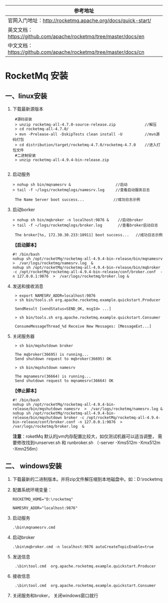 | 参考地址                                                     |
| ------------------------------------------------------------ |
| 官网入门地址：http://rocketmq.apache.org/docs/quick-start/   |
| 英文文档：https://github.com/apache/rocketmq/tree/master/docs/en |
| 中文文档：https://github.com/apache/rocketmq/tree/master/docs/cn |

# RocketMq 安装

## 一、linux安装

1. 下载最新源版本

   ```
    #源码安装
    > unzip rocketmq-all-4.7.0-source-release.zip             //解压
    > cd rocketmq-all-4.7.0/      
    > mvn -Prelease-all -DskipTests clean install -U          //mvn源码打包
    > cd distribution/target/rocketmq-4.7.0/rocketmq-4.7.0    //进入打包文件
    #二进制安装
    > unzip rocketmq-all-4.9.4-bin-release.zip
    
   ```

2. 启动服务

   ```
   > nohup sh bin/mqnamesrv &                    //启动
   > tail -f ~/logs/rocketmqlogs/namesrv.log     //查看启动服务日志
    
    The Name Server boot success...             //成功日志示例     
   ```

3. 启动borker

   ```
   > nohup sh bin/mqbroker -n localhost:9876 &    //启动broker
   > tail -f ~/logs/rocketmqlogs/broker.log       //查看broker启动日志
    
    The broker[%s, 172.30.30.233:10911] boot success...   //成功日志示例
   ```

   **【启动脚本】**

   ```
   #! /bin/bash
   nohup sh /opt/rocketMq/rocketmq-all-4.9.4-bin-release/bin/mqnamesrv  >  /var/logs/rocketmq/namesrv.log  &
   nohup sh /opt/rocketMq/rocketmq-all-4.9.4-bin-release/bin/mqbroker -c /opt/rocketMq/rocketmq-all-4.9.4-bin-release/conf/broker.conf  -n 127.0.0.1:9876  >  /var/logs/rocketmq/broker.log &
   ```

   

4. 发送和接收消息

   ```
    > export NAMESRV_ADDR=localhost:9876
    > sh bin/tools.sh org.apache.rocketmq.example.quickstart.Producer
          
    SendResult [sendStatus=SEND_OK, msgId= ...]
         
    > sh bin/tools.sh org.apache.rocketmq.example.quickstart.Consumer
    
    ConsumeMessageThread_%d Receive New Messages: [MessageExt...]
   ```

5. 关闭服务器

   ```
    > sh bin/mqshutdown broker
    
    The mqbroker(36695) is running...
    Send shutdown request to mqbroker(36695) OK
    
    > sh bin/mqshutdown namesrv
    
    The mqnamesrv(36664) is running...
    Send shutdown request to mqnamesrv(36664) OK 
   ```

   **【停止脚本】**
   
   ```
   #! /bin/bash
   nohup sh /opt/rocketMq/rocketmq-all-4.9.4-bin-release/bin/mqshutdown namesrv  >  /var/logs/rocketmq/namesrv.log &
   nohup sh /opt/rocketMq/rocketmq-all-4.9.4-bin-release/bin/mqshutdown broker -c /opt/rocketMq/rocketmq-all-4.9.4-bin-release/conf/broker.conf -n 127.0.0.1:9876  >  /var/logs/rocketmq/broker.log  &
   ```
   
   
   
   **注意**：roketMq 默认的jvm内存配置比较大，如仅测试机器可以适当调整， 需要修改找到runserver.sh 和 runbroker.sh
        （-server -Xms512m -Xmx512m -Xmn256m）



## 二、 windows安装

1. 下载最新的二进制版本。并将zip文件解压缩到本地磁盘中。如：D:\rocketmq

2. 配置系统环境变量：

   ```
   ROCKETMQ_HOME="D:\rocketmq"
   
   NAMESRV_ADDR="localhost:9876"
   ```

3. 启动服务        

   ```
   .\bin\mqnamesrv.cmd 
   ```

4. 启动broker    

   ```
   .\bin\mqbroker.cmd -n localhost:9876 autoCreateTopicEnable=true
   ```

5. 发送信息 

   ```
    .\bin\tool.cmd  org.apache.rocketmq.example.quickstart.Producer
   ```

6. 接收信息   

   ```
    .\bin\tool.cmd  org.apache.rocketmq.example.quickstart.Consumer
   ```

7. 关闭服务和broker， 关闭windows窗口就行
